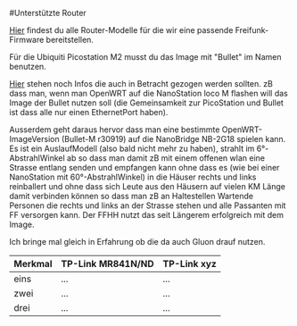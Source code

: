 #Unterstützte Router

[Hier](http://gluon.readthedocs.org/en/v2014.3/#supported-devices) findest du alle Router-Modelle für die wir eine passende Freifunk-Firmware bereitstellen.

Für die Ubiquiti Picostation M2 musst du das Image mit "Bullet" im Namen benutzen.

[Hier](http://wiki.openwrt.org/toh/ubiquiti/airmaxm) stehen noch Infos die auch in Betracht gezogen werden sollten. zB dass man, wenn man OpenWRT auf die NanoStation loco M flashen will das Image der Bullet nutzen soll (die Gemeinsamkeit zur PicoStation und Bullet ist dass alle nur einen EthernetPort haben).

Ausserdem geht daraus hervor dass man eine bestimmte OpenWRT-ImageVersion (Bullet-M r30919) auf die NanoBridge NB-2G18 spielen kann. Es ist ein AuslaufModell (also bald nicht mehr zu haben), strahlt im 6°-AbstrahlWinkel ab so dass man damit zB mit einem offenen wlan eine Strasse entlang senden und empfangen kann ohne dass es (wie bei einer NanoStation mit 60°-AbstrahlWinkel) in die Häuser rechts und links reinballert und ohne dass sich Leute aus den Häusern auf vielen KM Länge damit verbinden können so dass man zB an Haltestellen Wartende Personen die rechts und links an der Strasse stehen und alle Passanten mit FF versorgen kann. Der FFHH nutzt das seit Längerem erfolgreich mit dem Image.

Ich bringe mal gleich in Erfahrung ob die da auch Gluon drauf nutzen.


| Merkmal   	| TP-Link MR841N/ND | TP-Link xyz	|
|:------------- |:--------------------- |:----- |
| eins	| ...	| ... |
| zwei	| ...	| ... |
| drei | ...	| ... |